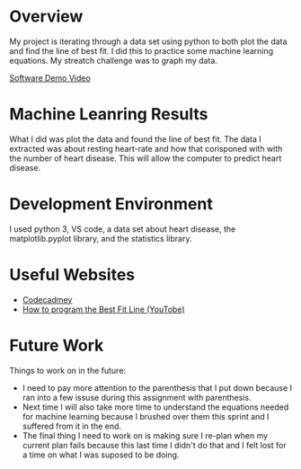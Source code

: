 # Overview



My project is iterating through a data set using python to both plot the data and find the line of best fit. I did this to practice some machine learning equations. My streatch challenge was to graph my data.



[Software Demo Video](http://youtube.link.goes.here)

# Machine Leanring Results

What I did was plot the data and found the line of best fit. The data I extracted was about resting heart-rate and how that corisponed with with the number of heart disease. This will allow the computer to predict heart disease.

# Development Environment

I used python 3, VS code, a data set about heart disease, the matplotlib.pyplot library, and the statistics library.


# Useful Websites

* [Codecadmey](https://www.codecademy.com/learn/machine-learning)
* [How to program the Best Fit Line (YouTobe)](https://www.youtube.com/watch?v=KLGfMGsgP34&list=PLQVvvaa0QuDfKTOs3Keq_kaG2P55YRn5v&index=9)

# Future Work

Things to work on in the future:
* I need to pay more attention to the parenthesis that I put down because I ran into a few issuse during this assignment with parenthesis.
* Next time I will also take more time to understand the equations needed for machine learning because I brushed over them this sprint and I suffered from it in the end.
* The final thing I need to work on is making sure I re-plan when my current plan fails because this last time I didn't do that and I felt lost for a time on what I was suposed to be doing.